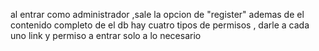 al entrar como administrador ,sale la opcion de "register" ademas de el contenido completo de el db
hay cuatro tipos de permisos , darle a cada uno link y permiso a entrar solo a lo necesario
